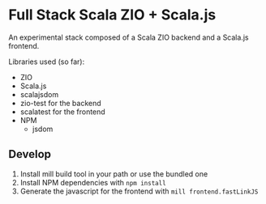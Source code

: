 # Full Stack Scala ZIO + Scala.js

An experimental stack composed of a Scala ZIO backend and a Scala.js frontend.

Libraries used (so far):

- ZIO
- Scala.js
- scalajsdom
- zio-test for the backend
- scalatest for the frontend
- NPM
  - jsdom

## Develop

1. Install mill build tool in your path or use the bundled one
2. Install NPM dependencies with `npm install`
3. Generate the javascript for the frontend with `mill frontend.fastLinkJS`


